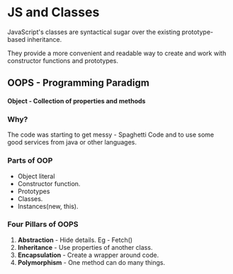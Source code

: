 # JS and Classes
JavaScript's classes are syntactical sugar over the existing prototype-based inheritance. 

They provide a more convenient and readable way to create and work with constructor functions and prototypes.

## OOPS - Programming Paradigm
#### Object - Collection of properties and methods

### Why?
The code was starting to get messy - Spaghetti Code and to use some good services from java or other languages.

### Parts of OOP
- Object literal
- Constructor function.
- Prototypes
- Classes.
- Instances(new, this).

### Four Pillars of OOPS
1. **Abstraction** - Hide details. Eg - Fetch()
2. **Inheritance** - Use properties of another class.
3. **Encapsulation** - Create a wrapper around code.
4. **Polymorphism** - One method can do many things.

